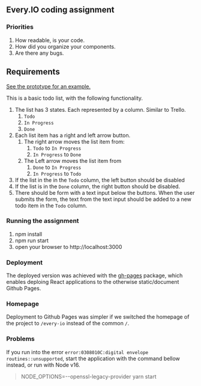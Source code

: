 ## Every.IO coding assignment

### Priorities

1. How readable, is your code.
2. How did you organize your components.
3. Are there any bugs.

## Requirements

[See the prototype for an example.](https://www.figma.com/proto/kd49ArXbBt0vi1kBSLkmC1/Code-Challenge?node-id=1%3A2&scaling=min-zoom&page-id=0%3A1)

This is a basic todo list, with the following functionality.
1. The list has 3 states. Each represented by a column. Similar to Trello.
   1. `Todo`
   2. `In Progress`
   3. `Done`
2. Each list item has a right and left arrow button.
   1. The right arrow moves the list item from:
      1. `Todo` to `In Progress`
      2. `In Progress` to `Done`
   2. The Left arrow moves the list item from
      1. `Done` to `In Progress`
      2. `In Progress` to `Todo`
3. If the list in the in the `Todo` column, the left button should be disabled
4. If the list is in the `Done` column, the right button should be disabled.
5. There should be form with a text input below the buttons. When the user submits the form, the text from the text input should be added to a new todo item in the `Todo` column.

### Running the assignment
1. npm install
2. npm run start
3. open your browser to http://localhost:3000

### Deployment
The deployed version was achieved with the [gh-pages](https://www.npmjs.com/package/gh-pages) package, which enables deploing React applications to the otherwise static/document Github Pages.

### Homepage
Deployment to Github Pages was simpler if we switched the homepage of the project to `/every-io` instead of the common `/`.

### Problems

If you run into the error `error:0308010C:digital envelope routines::unsupported`, start the application with the command bellow instead, or run with Node v16.

> NODE_OPTIONS=--openssl-legacy-provider yarn start
